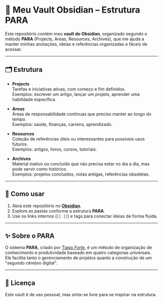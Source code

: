 # 📒 Meu Vault Obsidian – Estrutura PARA

Este repositório contém meu **vault do Obsidian**, organizado segundo o método **PARA** (Projects, Areas, Resources, Archives), que me ajuda a manter minhas anotações, ideias e referências organizadas e fáceis de acessar.

---

## 🗂 Estrutura

- **Projects**  
  Tarefas e iniciativas ativas, com começo e fim definidos.  
  Exemplos: escrever um artigo, lançar um projeto, aprender uma habilidade específica.

- **Areas**  
  Áreas de responsabilidade contínuas que preciso manter ao longo do tempo.  
  Exemplos: saúde, finanças, carreira, aprendizado.

- **Resources**  
  Coleção de referências úteis ou interessantes para possíveis usos futuros.  
  Exemplos: artigos, livros, cursos, tutoriais.

- **Archives**  
  Material inativo ou concluído que não precisa estar no dia a dia, mas pode servir como histórico.  
  Exemplos: projetos concluídos, notas antigas, referências obsoletas.

---

## 🔧 Como usar

1. Abra este repositório no **[Obsidian](https://obsidian.md/)**.  
2. Explore as pastas conforme a estrutura **PARA**.  
3. Use os links internos (`[[ ]]`) e tags para conectar ideias de forma fluida.

---

## ✨ Sobre o PARA
O sistema **PARA**, criado por [Tiago Forte](https://fortelabs.com/), é um método de organização de conhecimento e produtividade baseado em quatro categorias universais. Ele facilita tanto o gerenciamento de projetos quanto a construção de um "segundo cérebro digital".

---

## 🖤 Licença
Este vault é de uso pessoal, mas sinta-se livre para se inspirar na estrutura.
